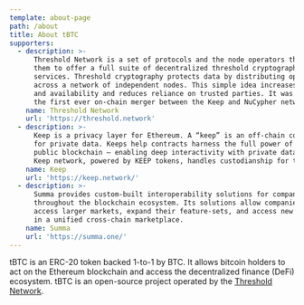 ```yaml
---
template: about-page
path: /about
title: About tBTC
supporters:
  - description: >-
      Threshold Network is a set of protocols and the node operators that back
      them to offer a full suite of decentralized threshold cryptography
      services. Threshold cryptography protects data by distributing operations
      across a network of independent nodes. This simple idea increases security
      and availability and reduces reliance on trusted parties. It was formed by
      the first ever on-chain merger between the Keep and NuCypher networks.
    name: Threshold Network
    url: 'https://threshold.network'
  - description: >-
      Keep is a privacy layer for Ethereum. A “keep” is an off-chain container
      for private data. Keeps help contracts harness the full power of the
      public blockchain — enabling deep interactivity with private data. The
      Keep network, powered by KEEP tokens, handles custodianship for tBTC.
    name: Keep
    url: 'https://keep.network/'
  - description: >-
      Summa provides custom-built interoperability solutions for companies
      throughout the blockchain ecosystem. Its solutions allow companies to
      access larger markets, expand their feature-sets, and access new liquidity
      in a unified cross-chain marketplace.
    name: Summa
    url: 'https://summa.one/'
---
```

tBTC is an ERC-20 token backed 1-to-1 by BTC. It allows bitcoin holders to act on the Ethereum blockchain and access the decentralized finance (DeFi) ecosystem. tBTC is an open-source project operated by the [Threshold Network](https://threshold.network).
